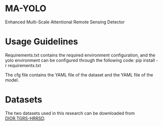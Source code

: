 MA-YOLO
===
Enhanced Multi-Scale Attentional Remote Sensing Detector

Usage Guidelines
===
Requirements.txt contains the required environment configuration, and the yolo environment can be configured through the following code:
pip install -r requirements.txt  

The cfg file contains the YAML file of the dataset and the YAML file of the model.


Datasets
===
The two datasets used in this research can be downloaded from [DIOR](https://gitcode.com/Resource-Bundle-Collection/b7f4f/overview),[TGRS-HRRSD](https://github.com/CrazyStoneonRoad/TGRS-HRRSD-Dataset).
